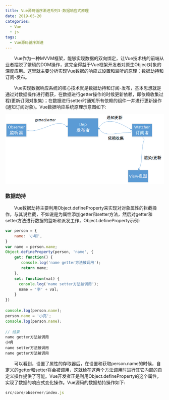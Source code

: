 ```yaml
---
title: Vue源码循序渐进系列3-数据响应式原理
date: 2019-05-20
categories:
  - Vue
  - js
tags:
  - Vue源码循序渐进
---
```


&emsp;&emsp;Vue作为一种MVVM框架，能够实现数据的双向绑定，让Vue技术栈的前端从业者摆脱了繁琐的DOM操作，这完全得益于Vue框架开发者对原生Object对象的深度应用。这里就主要分析实现Vue数据的响应式设置和监听的原理：数据劫持和订阅-发布。       

&emsp;&emsp;Vue实现数据响应系统的核心技术就是数据劫持和订阅-发布，基本思想就是通过对数据操作进行截获，在数据进行getter操作的时候更新依赖，即依赖收集过程(更新订阅对象集)；在数据进行setter时通知所有依赖的组件一并进行更新操作(通知订阅对象)。Vue数据响应系统原理示意图如下:

![Vue数据响应系统](/images/190522-vue_reactive_1.png)

### 数据劫持
&emsp;&emsp;Vue数据劫持主要利用Object.defineProperty来实现对对象属性的拦截操作，与其说拦截，不如说是为属性添加getter和setter方法，然后对getter和setter方法进行数据的监听和派发工作，Object.defineProperty示例:    
```javascript
var person = {
    name: '小明',
}
var name = person.name;
Object.defineProperty(person, 'name', {
    get: function() {
	   console.log('name getter方法被调用');
       return name; 
    },
    set: function(val) {
      console.log('name setter方法被调用');
      name = '李' + val;
    }
})

console.log(person.name);
person.name = '小亮';
console.log(person.name);

// 结果
name getter方法被调用    
小明    
name setter方法被调用    
name getter方法被调用    
```
&emsp;&emsp;可以看到，设置了属性的存取器后，在设置和获取person.name的时候，自定义的getter和setter将会被调用，这就给在这两个方法调用时进行其它内部的自定义操作提供了可能。Vue开发者正是利用Object.defineProperty的这个属性，实现了数据的响应式变化操作。Vue源码的数据劫持操作如下:
```javascript
src/core/observer/index.js
```

